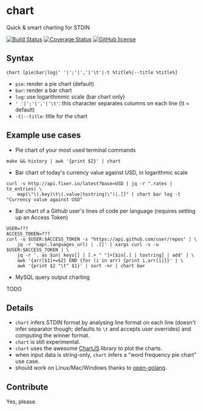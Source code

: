 # chart
Quick & smart charting for STDIN

[![Build Status](https://img.shields.io/travis/MarianoGappa/chart.svg)](https://travis-ci.org/MarianoGappa/chart)
[![Coverage Status](https://coveralls.io/repos/github/MarianoGappa/chart/badge.svg?branch=master&nocache=1)](https://coveralls.io/github/MarianoGappa/chart?branch=master)
[![GitHub license](https://img.shields.io/badge/license-MIT-blue.svg)](https://raw.githubusercontent.com/MarianoGappa/chart/master/LICENSE)

## Syntax

```
chart [pie|bar|log|' '|';'|','|'\t'|-t %title%|--title %title%]
```

- `pie`: render a pie chart (default)
- `bar`: render a bar chart
- `log`: use logarithmmic scale (bar chart only)
- `' '|';'|','|'\t'`: this character separates columns on each line (\t = default)
- `-t|--title`: title for the chart

## Example use cases

- Pie chart of your most used terminal commands
```
make && history | awk '{print $2}' | chart
```

- Bar chart of today's currency value against USD, in logarithmic scale
```
curl -s http://api.fixer.io/latest?base=USD | jq -r ".rates | to_entries| \
    map(\"\(.key)\t\(.value|tostring)\")|.[]" | chart bar log -t "Currency value against USD"
```

- Bar chart of a Github user's lines of code per language (requires setting up an Access Token)
```
USER=???
ACCESS_TOKEN=???
curl -u $USER:$ACCESS_TOKEN -s "https://api.github.com/user/repos" | \
    jq -r 'map(.languages_url) | .[]' | xargs curl -s -u $USER:$ACCESS_TOKEN | \
    jq -r '. as $in| keys[] | [.+ " "]+[$in[.] | tostring] | add' | \
    awk '{arr[$1]+=$2} END {for (i in arr) {print i,arr[i]}}' | \
    awk '{print $2 "\t" $1}' | sort -nr | chart bar
```

- MySQL query output charting

TODO

## Details

- `chart` infers STDIN format by analysing line format on each line (doesn't infer separator though; defaults to `\t` and accepts user overrides) and computing the winner format.
- `chart` is still experimental.
- `chart` uses the awesome [ChartJS](http://www.chartjs.org/) library to plot the charts.
- when input data is string-only, `chart` infers a "word frequency pie chart" use case.
- should work on Linux/Mac/Windows thanks to [open-golang](https://github.com/skratchdot/open-golang).

## Contribute

Yes, please.
